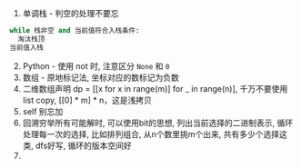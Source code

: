1. 单调栈 - 判空的处理不要忘
```Python
while 栈非空 and 当前值符合入栈条件:
  淘汰栈顶
当前值入栈
```
2. Python - 使用 not 时, 注意区分 `None` 和 `0`
3. 数组 - 原地标记法, 坐标对应的数标记为负数
4. 二维数组声明 dp = [[x for x in range(m)] for _ in range(n)], 千万不要使用list copy, [[0] * m] * n，这是浅拷贝
5. self 别忘加
6. 回溯穷举所有可能解时, 可以使用bit的思想, 列出当前选择的二进制表示, 循环处理每一次的选择, 比如排列组合, 从n个数里挑m个出来, 共有多少个选择这类, dfs好写, 循环的版本空间好
7. 
